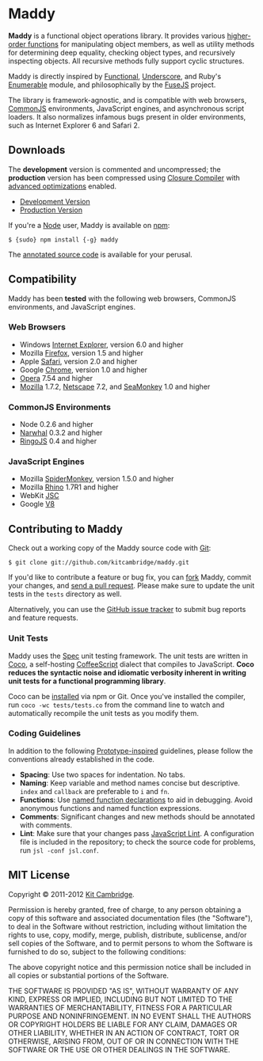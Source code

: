 Maddy
=====

**Maddy** is a functional object operations library. It provides various [higher-order functions](http://en.wikipedia.org/wiki/Higher-order_function) for manipulating object members, as well as utility methods for determining deep equality, checking object types, and recursively inspecting objects. All recursive methods fully support cyclic structures.

Maddy is directly inspired by [Functional](http://osteele.com/sources/javascript/functional/), [Underscore](http://documentcloud.github.com/underscore/), and Ruby's [Enumerable](http://www.ruby-doc.org/core/classes/Enumerable.html) module, and philosophically by the [FuseJS](http://fusejs.com/) project.

The library is framework-agnostic, and is compatible with web browsers, [CommonJS](http://www.commonjs.org/) environments, JavaScript engines, and asynchronous script loaders. It also normalizes infamous bugs present in older environments, such as Internet Explorer 6 and Safari 2.

## Downloads

The **development** version is commented and uncompressed; the **production** version has been compressed using [Closure Compiler](http://closure-compiler.appspot.com/home) with [advanced optimizations](http://code.google.com/closure/compiler/docs/api-tutorial3.html) enabled.

- [Development Version](http://kitcambridge.github.com/maddy/lib/maddy.js)
- [Production Version](http://kitcambridge.github.com/maddy/lib/maddy.min.js)

If you're a [Node](http://nodejs.org/) user, Maddy is available on [npm](http://npmjs.org/):

    $ {sudo} npm install {-g} maddy

The [annotated source code](http://kitcambridge.github.com/maddy/docs/index.html) is available for your perusal.

## Compatibility

Maddy has been **tested** with the following web browsers, CommonJS environments, and JavaScript engines.

### Web Browsers

- Windows [Internet Explorer](http://www.microsoft.com/windows/internet-explorer), version 6.0 and higher
- Mozilla [Firefox](http://www.mozilla.com/firefox), version 1.5 and higher
- Apple [Safari](http://www.apple.com/safari), version 2.0 and higher
- Google [Chrome](http://www.google.com/chrome), version 1.0 and higher
- [Opera](http://www.opera.com) 7.54 and higher
- [Mozilla](http://www.mozilla.org/projects/browsers.html) 1.7.2, [Netscape](http://browser.netscape.com/releases) 7.2, and [SeaMonkey](http://www.seamonkey-project.org/) 1.0 and higher

### CommonJS Environments

- Node 0.2.6 and higher
- [Narwhal](http://narwhaljs.org/) 0.3.2 and higher
- [RingoJS](http://ringojs.org/) 0.4 and higher

### JavaScript Engines

- Mozilla [SpiderMonkey](http://www.mozilla.org/js/spidermonkey), version 1.5.0 and higher
- Mozilla [Rhino](http://www.mozilla.org/rhino) 1.7R1 and higher
- WebKit [JSC](https://trac.webkit.org/wiki/JSC)
- Google [V8](http://code.google.com/p/v8)

## Contributing to Maddy

Check out a working copy of the Maddy source code with [Git](http://git-scm.com/):

    $ git clone git://github.com/kitcambridge/maddy.git

If you'd like to contribute a feature or bug fix, you can [fork](http://help.github.com/forking/) Maddy, commit your changes, and [send a pull request](http://help.github.com/pull-requests/). Please make sure to update the unit tests in the `tests` directory as well.

Alternatively, you can use the [GitHub issue tracker](http://github.com/kitcambridge/maddy/issues) to submit bug reports and feature requests.

### Unit Tests

Maddy uses the [Spec](http://github.com/kitcambridge/spec) unit testing framework. The unit tests are written in [Coco](http://satyr.github.com/coco/), a self-hosting [CoffeeScript](http://coffeescript.org/) dialect that compiles to JavaScript. **Coco reduces the syntactic noise and idiomatic verbosity inherent in writing unit tests for a functional programming library**.

Coco can be [installed](http://github.com/satyr/coco#readme) via npm or Git. Once you've installed the compiler, run `coco -wc tests/tests.co` from the command line to watch and automatically recompile the unit tests as you modify them.

### Coding Guidelines

In addition to the following [Prototype-inspired](http://prototypejs.org/contribute) guidelines, please follow the conventions already established in the code.

- **Spacing**: Use two spaces for indentation. No tabs.
- **Naming**: Keep variable and method names concise but descriptive. `index` and `callback` are preferable to `i` and `fn`.
- **Functions**: Use [named function declarations](http://kangax.github.com/nfe/) to aid in debugging. Avoid anonymous functions and named function expressions.
- **Comments**: Significant changes and new methods should be annotated with comments.
- **Lint**: Make sure that your changes pass [JavaScript Lint](http://javascriptlint.com/). A configuration file is included in the repository; to check the source code for problems, run `jsl -conf jsl.conf`.

## MIT License

Copyright &copy; 2011-2012 [Kit Cambridge](http://kitcambridge.github.com/).

Permission is hereby granted, free of charge, to any person obtaining a copy of this software and associated documentation files (the "Software"), to deal in the Software without restriction, including without limitation the rights to use, copy, modify, merge, publish, distribute, sublicense, and/or sell copies of the Software, and to permit persons to whom the Software is furnished to do so, subject to the following conditions:

The above copyright notice and this permission notice shall be included in all copies or substantial portions of the Software.

THE SOFTWARE IS PROVIDED "AS IS", WITHOUT WARRANTY OF ANY KIND, EXPRESS OR IMPLIED, INCLUDING BUT NOT LIMITED TO THE WARRANTIES OF MERCHANTABILITY, FITNESS FOR A PARTICULAR PURPOSE AND NONINFRINGEMENT. IN NO EVENT SHALL THE AUTHORS OR COPYRIGHT HOLDERS BE LIABLE FOR ANY CLAIM, DAMAGES OR OTHER LIABILITY, WHETHER IN AN ACTION OF CONTRACT, TORT OR OTHERWISE, ARISING FROM, OUT OF OR IN CONNECTION WITH THE SOFTWARE OR THE USE OR OTHER DEALINGS IN THE SOFTWARE.